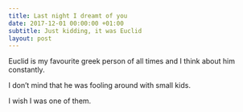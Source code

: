 ```yaml
---
title: Last night I dreamt of you
date: 2017-12-01 00:00:00 +01:00
subtitle: Just kidding, it was Euclid
layout: post
---
```


Euclid is my favourite greek person of all times and I think about him constantly.

I don’t mind that he was fooling around with small kids.

I wish I was one of them.
